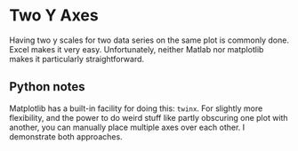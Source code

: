 Two Y Axes
==========

Having two y scales for two data series on the same plot is commonly done.  Excel makes it very easy.  Unfortunately, neither Matlab nor matplotlib makes it particularly straightforward.

Python notes
------------
Matplotlib has a built-in facility for doing this: `twinx`.  For slightly more flexibility, and the power to do weird stuff like partly obscuring one plot with another, you can manually place multiple axes over each other.  I demonstrate both approaches.
